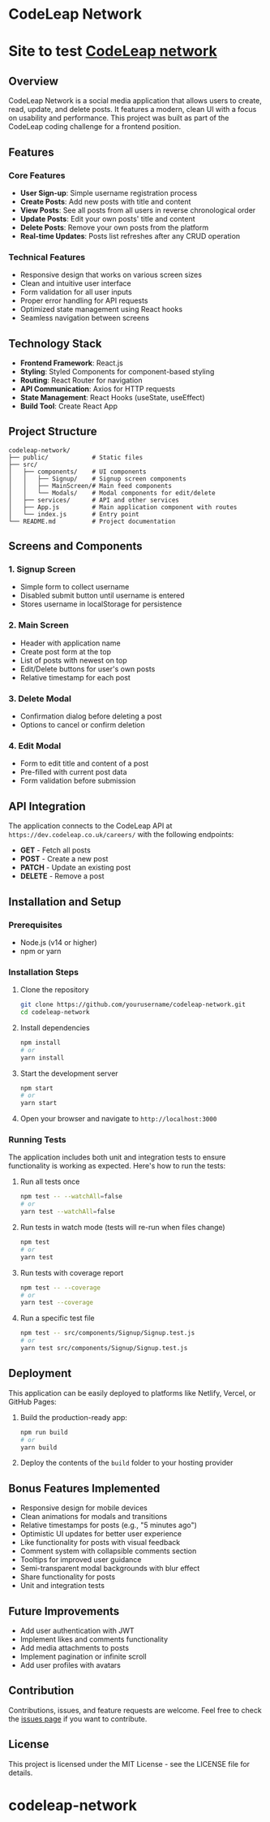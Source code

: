# CodeLeap Network
# Site to test  [CodeLeap network](https://codeleap-network-mocha.vercel.app/)
## Overview

CodeLeap Network is a social media application that allows users to create, read, update, and delete posts. It features a modern, clean UI with a focus on usability and performance. This project was built as part of the CodeLeap coding challenge for a frontend position.

## Features

### Core Features

- **User Sign-up**: Simple username registration process
- **Create Posts**: Add new posts with title and content
- **View Posts**: See all posts from all users in reverse chronological order
- **Update Posts**: Edit your own posts' title and content
- **Delete Posts**: Remove your own posts from the platform
- **Real-time Updates**: Posts list refreshes after any CRUD operation

### Technical Features

- Responsive design that works on various screen sizes
- Clean and intuitive user interface
- Form validation for all user inputs
- Proper error handling for API requests
- Optimized state management using React hooks
- Seamless navigation between screens

## Technology Stack

- **Frontend Framework**: React.js
- **Styling**: Styled Components for component-based styling
- **Routing**: React Router for navigation
- **API Communication**: Axios for HTTP requests
- **State Management**: React Hooks (useState, useEffect)
- **Build Tool**: Create React App

## Project Structure

```
codeleap-network/
├── public/            # Static files
├── src/
│   ├── components/    # UI components
│   │   ├── Signup/    # Signup screen components
│   │   ├── MainScreen/# Main feed components
│   │   └── Modals/    # Modal components for edit/delete
│   ├── services/      # API and other services
│   ├── App.js         # Main application component with routes
│   └── index.js       # Entry point
└── README.md          # Project documentation
```

## Screens and Components

### 1. Signup Screen
- Simple form to collect username
- Disabled submit button until username is entered
- Stores username in localStorage for persistence

### 2. Main Screen
- Header with application name
- Create post form at the top
- List of posts with newest on top
- Edit/Delete buttons for user's own posts
- Relative timestamp for each post

### 3. Delete Modal
- Confirmation dialog before deleting a post
- Options to cancel or confirm deletion

### 4. Edit Modal
- Form to edit title and content of a post
- Pre-filled with current post data
- Form validation before submission

## API Integration

The application connects to the CodeLeap API at `https://dev.codeleap.co.uk/careers/` with the following endpoints:

- **GET** - Fetch all posts
- **POST** - Create a new post
- **PATCH** - Update an existing post
- **DELETE** - Remove a post

## Installation and Setup

### Prerequisites
- Node.js (v14 or higher)
- npm or yarn

### Installation Steps

1. Clone the repository
   ```bash
   git clone https://github.com/yourusername/codeleap-network.git
   cd codeleap-network
   ```

2. Install dependencies
   ```bash
   npm install
   # or
   yarn install
   ```

3. Start the development server
   ```bash
   npm start
   # or
   yarn start
   ```

4. Open your browser and navigate to `http://localhost:3000`

### Running Tests

The application includes both unit and integration tests to ensure functionality is working as expected. Here's how to run the tests:

1. Run all tests once
   ```bash
   npm test -- --watchAll=false
   # or
   yarn test --watchAll=false
   ```

2. Run tests in watch mode (tests will re-run when files change)
   ```bash
   npm test
   # or
   yarn test
   ```

3. Run tests with coverage report
   ```bash
   npm test -- --coverage
   # or
   yarn test --coverage
   ```

4. Run a specific test file
   ```bash
   npm test -- src/components/Signup/Signup.test.js
   # or
   yarn test src/components/Signup/Signup.test.js
   ```

## Deployment

This application can be easily deployed to platforms like Netlify, Vercel, or GitHub Pages:

1. Build the production-ready app:
   ```bash
   npm run build
   # or
   yarn build
   ```

2. Deploy the contents of the `build` folder to your hosting provider

## Bonus Features Implemented

- Responsive design for mobile devices
- Clean animations for modals and transitions
- Relative timestamps for posts (e.g., "5 minutes ago")
- Optimistic UI updates for better user experience
- Like functionality for posts with visual feedback
- Comment system with collapsible comments section
- Tooltips for improved user guidance
- Semi-transparent modal backgrounds with blur effect
- Share functionality for posts
- Unit and integration tests

## Future Improvements

- Add user authentication with JWT
- Implement likes and comments functionality
- Add media attachments to posts
- Implement pagination or infinite scroll
- Add user profiles with avatars

## Contribution

Contributions, issues, and feature requests are welcome. Feel free to check the [issues page](https://github.com/yourusername/codeleap-network/issues) if you want to contribute.

## License

This project is licensed under the MIT License - see the LICENSE file for details.
# codeleap-network
